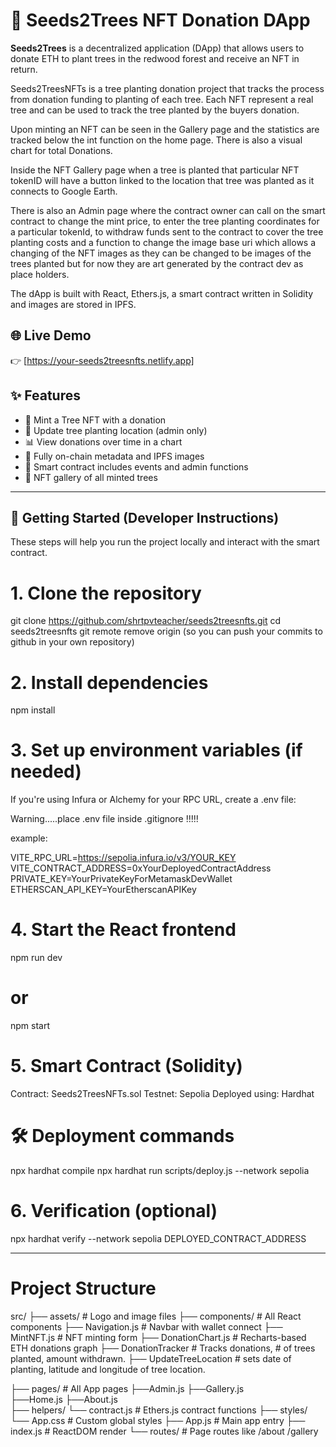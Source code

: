 

# 🌱 Seeds2Trees NFT Donation DApp

**Seeds2Trees** is a decentralized application (DApp) that allows users to donate ETH to plant trees in the redwood forest and receive an NFT in return.  

Seeds2TreesNFTs is a tree planting donation project that tracks the process from donation funding to planting of each tree.  Each NFT represent a real tree and can be used to track the tree planted by the buyers donation. 

Upon minting an NFT can be seen in the Gallery page and the statistics are tracked below the int function on the home page.  There is also a visual chart for total Donations.

Inside the NFT Gallery page when a tree is planted that particular NFT tokenID will have a button linked to the location that tree was planted as it connects to Google Earth.

There is also an Admin page where the contract owner can call on the smart contract to change the mint price, to enter the tree planting coordinates for a particular tokenId, to withdraw funds sent to the contract to cover the tree planting costs and a function to change the image base uri which allows a changing of the NFT images as they can be changed to be images of the trees planted but for now they are art generated by the contract dev as place holders.

The dApp is built with React, Ethers.js, a smart contract written in Solidity and images are stored in IPFS.

## 🌐 Live Demo

👉 [https://your-seeds2treesnfts.netlify.app]

## ✨ Features

- 🌲 Mint a Tree NFT with a donation
- 📍 Update tree planting location (admin only)
- 📊 View donations over time in a chart
- 📁 Fully on-chain metadata and IPFS images
- 🧠 Smart contract includes events and admin functions
- 📸 NFT gallery of all minted trees

---

## 🚀 Getting Started (Developer Instructions)

These steps will help you run the project locally and interact with the smart contract.

# 1. Clone the repository


git clone https://github.com/shrtpvteacher/seeds2treesnfts.git 
cd seeds2treesnfts
git remote remove origin (so you can push your commits to github in your own repository)

# 2. Install dependencies

npm install

# 3. Set up environment variables (if needed)

If you're using Infura or Alchemy for your RPC URL, create a .env file:

Warning.....place .env file inside .gitignore !!!!!

example:  

VITE_RPC_URL=https://sepolia.infura.io/v3/YOUR_KEY
VITE_CONTRACT_ADDRESS=0xYourDeployedContractAddress
PRIVATE_KEY=YourPrivateKeyForMetamaskDevWallet
ETHERSCAN_API_KEY=YourEtherscanAPIKey




# 4. Start the React frontend

npm run dev
# or
npm start


# 5. Smart Contract (Solidity)

Contract: Seeds2TreesNFTs.sol
Testnet: Sepolia
Deployed using: Hardhat

# 🛠 Deployment commands


npx hardhat compile
npx hardhat run scripts/deploy.js --network sepolia


# 6.  Verification (optional)

npx hardhat verify --network sepolia DEPLOYED_CONTRACT_ADDRESS

----

# Project Structure

src/
├── assets/               # Logo and image files
├── components/           # All React components
    ├── Navigation.js     # Navbar with wallet connect
    ├── MintNFT.js        # NFT minting form
    ├── DonationChart.js  # Recharts-based ETH donations graph
    ├── DonationTracker   # Tracks donations, # of trees planted, amount withdrawn.
    ├── UpdateTreeLocation # sets date of planting, latitude and longitude of tree location.

├── pages/                # All App pages
    ├──Admin.js
    ├──Gallery.js           
    ├──Home.js
    ├──About.js           
├── helpers/
    └── contract.js       # Ethers.js contract functions
├── styles/
   └── App.css           # Custom global styles
├── App.js                # Main app entry
├── index.js              # ReactDOM render
└── routes/               # Page routes like /about /gallery
